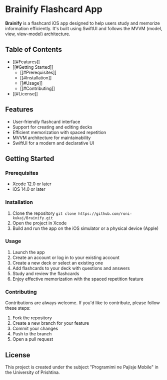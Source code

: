 # Brainify Flashcard App
**Brainify** is a flashcard iOS app designed to help users study and memorize information efficiently. It's built using SwiftUI and follows the MVVM (model, view, view-model) architecture.

## Table of Contents
- [[#Features]]
- [[#Getting Started]]
	- [[#Prerequisites]]
	- [[#Installation]]
	- [[#Usage]]
	- [[#Contributing]]
- [[#License]]
## Features
- User-friendly flashcard interface
- Support for creating and editing decks
- Efficient memorization with spaced repetition
- MVVM architecture for maintainability
- SwiftUI for a modern and declarative UI
## Getting Started
### Prerequisites
* Xcode 12.0 or later
* iOS 14.0 or later
### Installation
1. Clone the repository
	`git clone https://github.com/roni-kukaj/Brainify.git`
2. Open the project in Xcode
3. Build and run the app on the iOS simulator or a physical device (Apple)

### Usage
1. Launch the app
2. Create an account or log in to your existing account
3. Create a new deck or select an existing one
4. Add flashcards to your deck with questions and answers
5. Study and review the flashcards
6. Enjoy effective memorization with the spaced repetition feature

### Contributing
Contributions are always welcome.
If you'd like to contribute, please follow these steps:
1. Fork the repository
2. Create a new branch for your feature
3. Commit your changes
4. Push to the branch
5. Open a pull request

## License
This project is created under the subject "Programimi ne Pajisje Mobile" in the University of Prishtina.
